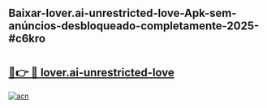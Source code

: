## Baixar-lover.ai-unrestricted-love-Apk-sem-anúncios-desbloqueado-completamente-2025-#c6kro

# <h2><a href="https://ainizakaria.my?title=lover.ai-unrestricted-love&ref=20M">🔗👉 🔴 lover.ai-unrestricted-love</a></h2>

[![acn](https://github.com/user-attachments/assets/0f9c940e-d8b0-45ae-aac7-cd30a18b3e1c)](https://ainizakaria.my?title=lover.ai-unrestricted-love&ref=20M)

